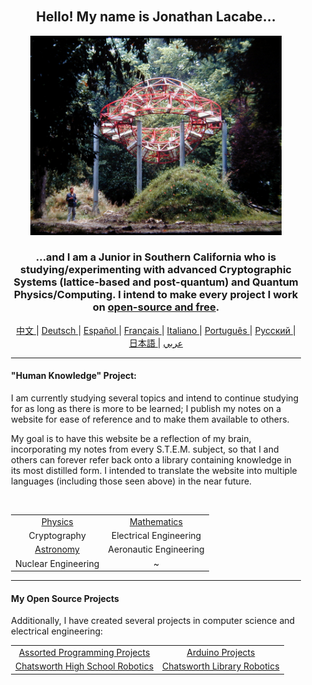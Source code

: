 <div align="center" style="background-image: url('https://jonathanlacabe.github.io/_other/Iapetus_1985.jpg'); background-size: cover; background-position: center; padding: 20px;">
  <h2>Hello! My name is Jonathan Lacabe...</h2>
  <p align="center">
        <a href="https://jonathanlacabe.github.io/"><img src="/Iapetus_1985.jpg" width="402"/></a>
    </p>
  <h3>...and I am a Junior in Southern California who is studying/experimenting with advanced Cryptographic Systems (lattice-based and post-quantum) and Quantum Physics/Computing. I intend to make every project I work on <a href="https://archive.org/details/GuerillaOpenAccessManifesto/mode/2up?view=theater">open-source and free</a>. </h3> 
  <!-- (My philosophy/motivation for doing this can be found here.)-->
    
<p align="center">
  <a href="https://github.com/JonathanLacabe/JonathanLacabe/blob/main/README_CN.md"><span> 中文 </span></a>|
  <a href="https://github.com/JonathanLacabe/JonathanLacabe/blob/main/README_DE.md"><span> Deutsch </span></a>|
  <a href="https://github.com/JonathanLacabe/JonathanLacabe/blob/main/README_ES.md"><span> Español </span></a>|<!-- (Translated by my father.)-->
  <a href="https://github.com/JonathanLacabe/JonathanLacabe/blob/main/README_FR.md"><span> Français </span></a>|
  <a href="https://github.com/JonathanLacabe/JonathanLacabe/blob/main/README_IT.md"><span> Italiano </span></a>|<!-- (Translated by my father.) -->
  <a href="https://github.com/JonathanLacabe/JonathanLacabe/blob/main/README_PT.md"><span> Português </span></a>|
  <a href="https://github.com/JonathanLacabe/JonathanLacabe/blob/main/README_RU.md"><span> Русский </span></a>|
  <a href="https://github.com/JonathanLacabe/JonathanLacabe/blob/main/README_JP.md"><span> 日本語 </span></a>|
  <a href="https://github.com/JonathanLacabe/JonathanLacabe/blob/main/README_AR.md"><span>عربي </span></a>
</p>
<hr>

<h4 align="left">"Human Knowledge" Project:</h4>
    <p align="left">I am currently studying several topics and intend to continue studying for as long as there is more to be learned; I publish my notes on a website for ease of reference and to make them available to others.<br>
      <!--
    <p align="left">Considering the nature of every specialized field as having a hierarchy of prerequisites, my field being no exception (Quantum Computing requires Quantum Physics, Quantum Physics requires regular Physics and Multivariable Calculus, etc.), the usefulness of a consolidated and easily-accessible knowledge base cannot be overstated. </p>
    -->
    <p align="left">My goal is to have this website be a reflection of my brain, incorporating my notes from every S.T.E.M. subject, so that I and others can forever refer back onto a library containing knowledge in its most distilled form. I intended to translate the website into multiple languages (including those seen above) in the near future.</p>
    <!-- (Why do you not just use wikipedia or another learning resource when you forget something? Because this website, and all of the notes in them (until I possibly obtain additional contributers), are mine. This is the purpose of note-taking in the first place - they reflect your progress in learning a subject, and symbolize one's intellectual advancement.) -->
     <br>
    <table align="center">
        <tr>
            <td align="center"><a href="https://jonathanlacabe.github.io/Physics/physics.html">Physics</a></td>
            <td align="center"><a href="https://jonathanlacabe.github.io/math/mathematics.html">Mathematics</a></td>
        </tr>
        <tr>
            <td align="center">Cryptography<a href="https://jonathanlacabe.github.io/cryptography/cryptography.html"></a></td>
            <td align="center">Electrical Engineering<a href="https://jonathanlacabe.github.io/engineering/electric.html"></a></td>
        </tr>
        <tr>
            <td align="center"><a href="https://jonathanlacabe.github.io/astronomy/astronomy.html">Astronomy</a></td>
            <td align="center">Aeronautic Engineering<a href="https://jonathanlacabe.github.io/engineering/aeronautics.html"></a></td>
        </tr>
        <tr>
            <td align="center">Nuclear Engineering<a href="https://jonathanlacabe.github.io/engineering/nuclear.html"></a></td>
          <td align="center">~</td>
        </tr>
         <!-- (Possibly chemistry for the 8th.) -->
    </table>
    
<hr>
<h4 align="left">My Open Source Projects</h4>
    <p align="left">Additionally, I have created several projects in computer science and electrical engineering:</p>
    <table align="center">
        <tr>
            <td align="center"><a href="https://github.com/JonathanLacabe/Assorted-Programming-Projects">Assorted Programming Projects</a></td>
            <td align="center"><a href="https://github.com/JonathanLacabe/Arduino-Projects">Arduino Projects</a></td>
        </tr>
        <tr>
            <td align="center"><a href="https://github.com/JonathanLacabe/Chatsworth-Robotics">Chatsworth High School Robotics</a></td>
            <td align="center"><a href="https://github.com/JonathanLacabe/Chatsworth-Library-Robotics">Chatsworth Library Robotics</a></td>
        </tr>
    </table>
 
</div>
